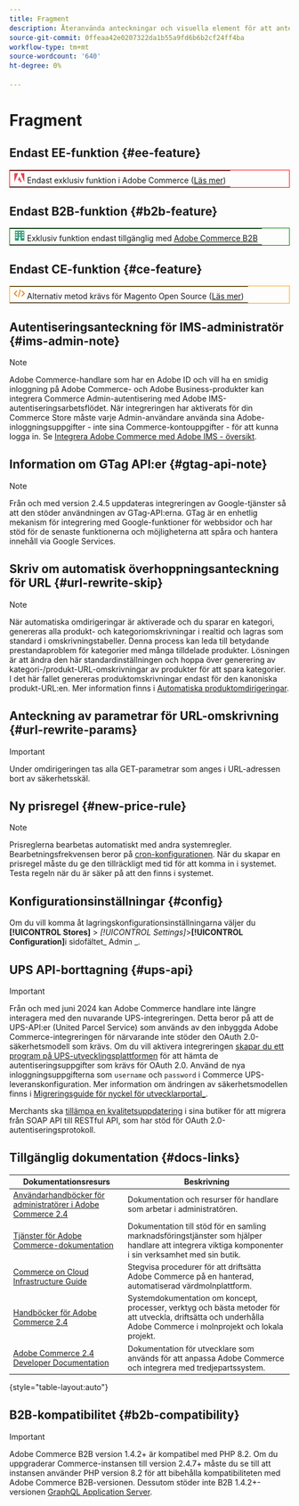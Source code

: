 ```yaml
---
title: Fragment
description: Återanvända anteckningar och visuella element för att anteckna en funktion eller sida som gäller en viss utgåva
source-git-commit: 0ffeaa42e0207322da1b55a9fd6b6b2cf24ff4ba
workflow-type: tm+mt
source-wordcount: '640'
ht-degree: 0%

---
```


# Fragment

## Endast EE-funktion {#ee-feature}

<table style="border:1px solid red">
<tr><td><img alt="Funktionen Adobe Commerce" src="../assets/adobe-logo.svg" width="20" height="20" /> Endast exklusiv funktion i Adobe Commerce (<a href="https://experienceleague.adobe.com/docs/commerce-admin/user-guides/home.html#product-editions">Läs mer</a>)</td></tr>
</table>

## Endast B2B-funktion {#b2b-feature}

<table style="border:1px solid green">
<tr><td><img alt="Adobe Commerce B2B-funktion" src="../assets/b2b.svg" width="20" height="20" /> Exklusiv funktion endast tillgänglig med <a href="https://experienceleague.adobe.com/docs/commerce-admin/b2b/introduction.html?lang=en">Adobe Commerce B2B</a></td></tr>
</table>

## Endast CE-funktion {#ce-feature}

<table style="border:1px solid orange">
<tr><td><img alt="Funktionen Magento Open Source" src="../assets/open-source.svg" width="20" height="20" /> Alternativ metod krävs för Magento Open Source (<a href="https://experienceleague.adobe.com/docs/commerce-admin/user-guides/home.html#product-editions">Läs mer</a>)</td></tr>
</table>

## Autentiseringsanteckning för IMS-administratör {#ims-admin-note}

>[!NOTE]
>
>Adobe Commerce-handlare som har en Adobe ID och vill ha en smidig inloggning på Adobe Commerce- och Adobe Business-produkter kan integrera Commerce Admin-autentisering med Adobe IMS-autentiseringsarbetsflödet. När integreringen har aktiverats för din Commerce Store måste varje Admin-användare använda sina Adobe-inloggningsuppgifter - inte sina Commerce-kontouppgifter - för att kunna logga in. Se [Integrera Adobe Commerce med Adobe IMS - översikt](/help/getting-started/adobe-ims-integration-overview.md).

## Information om GTag API:er {#gtag-api-note}

>[!NOTE]
>
>Från och med version 2.4.5 uppdateras integreringen av Google-tjänster så att den stöder användningen av GTag-API:erna. GTag är en enhetlig mekanism för integrering med Google-funktioner för webbsidor och har stöd för de senaste funktionerna och möjligheterna att spåra och hantera innehåll via Google Services.

## Skriv om automatisk överhoppningsanteckning för URL {#url-rewrite-skip}

>[!NOTE]
>
>När automatiska omdirigeringar är aktiverade och du sparar en kategori, genereras alla produkt- och kategoriomskrivningar i realtid och lagras som standard i omskrivningstabeller. Denna process kan leda till betydande prestandaproblem för kategorier med många tilldelade produkter. Lösningen är att ändra den här standardinställningen och hoppa över generering av kategori-/produkt-URL-omskrivningar av produkter för att spara kategorier. I det här fallet genereras produktomskrivningar endast för den kanoniska produkt-URL:en. Mer information finns i [Automatiska produktomdirigeringar](/help/merchandising-promotions/url-redirect-product-automatic.md).

## Anteckning av parametrar för URL-omskrivning {#url-rewrite-params}

>[!IMPORTANT]
>
>Under omdirigeringen tas alla GET-parametrar som anges i URL-adressen bort av säkerhetsskäl.

## Ny prisregel {#new-price-rule}

>[!NOTE]
>
>Prisreglerna bearbetas automatiskt med andra systemregler. Bearbetningsfrekvensen beror på [cron-konfigurationen](https://experienceleague.adobe.com/docs/commerce-operations/configuration-guide/cli/configure-cron-jobs.html). När du skapar en prisregel måste du ge den tillräckligt med tid för att komma in i systemet. Testa regeln när du är säker på att den finns i systemet.

## Konfigurationsinställningar {#config}

Om du vill komma åt lagringskonfigurationsinställningarna väljer du **[!UICONTROL Stores]** > _[!UICONTROL Settings]_>**[!UICONTROL Configuration]**&#x200B;i sidofältet_ Admin _.

## UPS API-borttagning {#ups-api}

>[!IMPORTANT]
>
>Från och med juni 2024 kan Adobe Commerce handlare inte längre interagera med den nuvarande UPS-integreringen. Detta beror på att de UPS-API:er (United Parcel Service) som används av den inbyggda Adobe Commerce-integreringen för närvarande inte stöder den OAuth 2.0-säkerhetsmodell som krävs. Om du vill aktivera integreringen [skapar du ett program på UPS-utvecklingsplattformen](https://developer.ups.com/get-started) för att hämta de autentiseringsuppgifter som krävs för OAuth 2.0. Använd de nya inloggningsuppgifterna som `username` och `password` i Commerce UPS-leveranskonfiguration. Mer information om ändringen av säkerhetsmodellen finns i [Migreringsguide för nyckel för utvecklarportal_](https://developer.ups.com/oauth-developer-guide). <br/>
>
>Merchants ska [tillämpa en kvalitetsuppdatering](https://experienceleague.adobe.com/docs/commerce-knowledge-base/kb/troubleshooting/known-issues-patches-attached/ups-shipping-method-integration-migration-from-soap-to-restful-api.html) i sina butiker för att migrera från SOAP API till RESTful API, som har stöd för OAuth 2.0-autentiseringsprotokoll.


## Tillgänglig dokumentation {#docs-links}

| Dokumentationsresurs | Beskrivning |
|----------------------- | ----------- |
| [Användarhandböcker för administratörer i Adobe Commerce 2.4](../landing/home.md) | Dokumentation och resurser för handlare som arbetar i administratören. |
| [Tjänster för Adobe Commerce-dokumentation](https://experienceleague.adobe.com/docs/commerce/user-guides/home.html) | Dokumentation till stöd för en samling marknadsföringstjänster som hjälper handlare att integrera viktiga komponenter i sin verksamhet med sin butik. |
| [Commerce on Cloud Infrastructure Guide](https://experienceleague.adobe.com/docs/commerce-cloud-service/user-guide/overview.html) | Stegvisa procedurer för att driftsätta Adobe Commerce på en hanterad, automatiserad värdmolnplattform. |
| [Handböcker för Adobe Commerce 2.4](https://experienceleague.adobe.com/docs/commerce-operations/operational-guides/home.html) | Systemdokumentation om koncept, processer, verktyg och bästa metoder för att utveckla, driftsätta och underhålla Adobe Commerce i molnprojekt och lokala projekt. |
| [Adobe Commerce 2.4 Developer Documentation](https://developer.adobe.com/commerce/docs) | Dokumentation för utvecklare som används för att anpassa Adobe Commerce och integrera med tredjepartssystem. |

{style="table-layout:auto"}

## B2B-kompatibilitet {#b2b-compatibility}

>[!IMPORTANT]
>
>Adobe Commerce B2B version 1.4.2+ är kompatibel med PHP 8.2. Om du uppgraderar Commerce-instansen till version 2.4.7+ måste du se till att instansen använder PHP version 8.2 för att bibehålla kompatibiliteten med Adobe Commerce B2B-versionen. Dessutom stöder inte B2B 1.4.2+-versionen [GraphQL Application Server](https://experienceleague.adobe.com/en/docs/commerce-operations/performance-best-practices/concepts/application-server).
